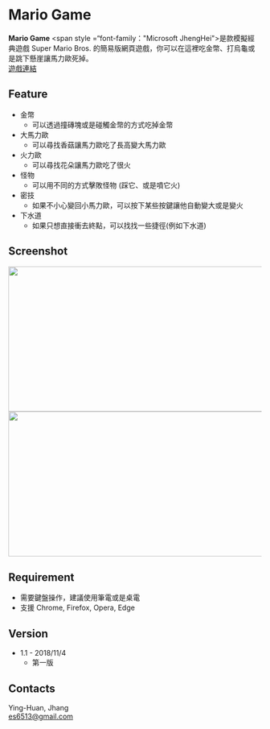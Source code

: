 # Mario Game

**Mario Game** <span style =“font-family："Microsoft JhengHei">是款模擬經典遊戲 Super Mario Bros. 的簡易版網頁遊戲，你可以在這裡吃金幣、打烏龜或是跳下懸崖讓馬力歐死掉。</span><br />
[遊戲連結](https://mario-project-55480.firebaseapp.com)
## Feature
* 金幣
    * 可以透過撞磚塊或是碰觸金幣的方式吃掉金幣
* 大馬力歐
    * 可以尋找香菇讓馬力歐吃了長高變大馬力歐
* 火力歐
    * 可以尋找花朵讓馬力歐吃了很火
* 怪物
    * 可以用不同的方式擊敗怪物 (踩它、或是噴它火)
* 密技
    * 如果不小心變回小馬力歐，可以按下某些按鍵讓他自動變大或是變火
* 下水道
    * 如果只想直接衝去終點，可以找找一些捷徑(例如下水道)

## Screenshot
<img src="https://github.com/es6513/Mario-Game/blob/master/imgs/MarioGif1.gif" width="512" height="288">
<img src="https://github.com/es6513/Mario-Game/blob/master/imgs/MarioGif2.gif" width="512" height="288">

## Requirement
* 需要鍵盤操作，建議使用筆電或是桌電
* 支援 Chrome, Firefox, Opera, Edge

## Version
* 1.1 - 2018/11/4
    * 第一版 
## Contacts
Ying-Huan, Jhang <br />
es6513@gmail.com


